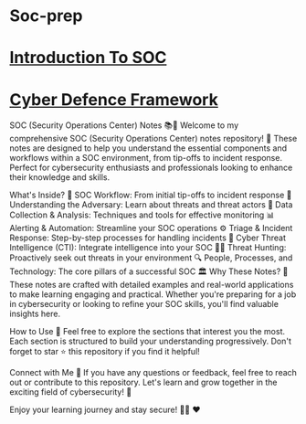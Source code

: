 # Soc-prep

# [Introduction To SOC](https://github.com/MaheshShukla1/Soc-prep/wiki/Introduction-To-SOC#6-case-study-responding-to-a-phishing-attack)

# [Cyber Defence Framework](https://github.com/MaheshShukla1/Soc-prep/wiki/Cyber-Defence-Framework)
SOC (Security Operations Center) Notes 📚🔐
Welcome to my comprehensive SOC (Security Operations Center) notes repository! 🌟 These notes are designed to help you understand the essential components and workflows within a SOC environment, from tip-offs to incident response. Perfect for cybersecurity enthusiasts and professionals looking to enhance their knowledge and skills.

What's Inside? 📖
SOC Workflow: From initial tip-offs to incident response 🔄
Understanding the Adversary: Learn about threats and threat actors 👾
Data Collection & Analysis: Techniques and tools for effective monitoring 📊
Alerting & Automation: Streamline your SOC operations ⚙️
Triage & Incident Response: Step-by-step processes for handling incidents 🚨
Cyber Threat Intelligence (CTI): Integrate intelligence into your SOC 🕵️‍♂️
Threat Hunting: Proactively seek out threats in your environment 🔍
People, Processes, and Technology: The core pillars of a successful SOC 🏛️
Why These Notes? 🤔
These notes are crafted with detailed examples and real-world applications to make learning engaging and practical. Whether you're preparing for a job in cybersecurity or looking to refine your SOC skills, you'll find valuable insights here.

How to Use 📘
Feel free to explore the sections that interest you the most. Each section is structured to build your understanding progressively. Don't forget to star ⭐ this repository if you find it helpful!

Connect with Me 🤝
If you have any questions or feedback, feel free to reach out or contribute to this repository. Let's learn and grow together in the exciting field of cybersecurity! 🚀

Enjoy your learning journey and stay secure! 🔐✨ ❤️
